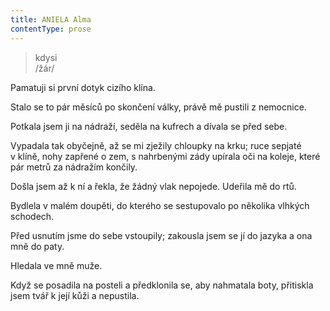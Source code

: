 ```yaml
---
title: ANIELA Alma
contentType: prose
---
```


<section>

> kdysi  
> /žár/

Pamatuji si první dotyk cizího klína.

Stalo se to pár měsíců po skončení války, právě mě pustili z nemocnice.

</section>

<section>

Potkala jsem ji na nádraží, seděla na kufrech a dívala se před sebe.

Vypadala tak obyčejně, až se mi zježily chloupky na krku; ruce sepjaté v klíně, nohy zapřené o zem, s nahrbenými zády upírala oči na koleje, které pár metrů za nádražím končily.

</section>

<section>

Došla jsem až k ní a řekla, že žádný vlak nepojede. Udeřila mě do rtů.

</section>

<section>

Bydlela v malém doupěti, do kterého se sestupovalo po několika vlhkých schodech.

Před usnutím jsme do sebe vstoupily; zakousla jsem se jí do jazyka a ona mně do paty.

</section>

<section>

Hledala ve mně muže.

</section>

<section>

Když se posadila na posteli a předklonila se, aby nahmatala boty, přitiskla jsem tvář k její kůži a nepustila.

</section>
